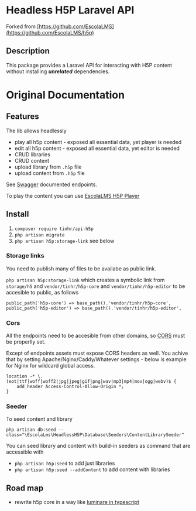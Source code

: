 # Headless H5P Laravel API

Forked from [https://github.com/EscolaLMS](https://github.com/EscolaLMS/h5p)

## Description

This package provides a Laravel API for interacting with H5P content without installing **_unrelated_** dependencies.


# Original Documentation
## Features

The lib allows headlessly

- play all h5p content - exposed all essential data, yet player is needed
- edit all h5p content - exposed all essential data, yet editor is needed
- CRUD libraries
- CRUD content
- upload library from `.h5p` file
- upload content from `.h5p` file

See [Swagger](https://escolalms.github.io/H5P/) documented endpoints.

To play the content you can use [EscolaLMS H5P Player](https://github.com/EscolaLMS/H5P-player)

## Install

1. `composer require tinhr/api-h5p`
2. `php artisan migrate`
3. `php artisan h5p:storage-link` see below

### Storage links

You need to publish many of files to be availabe as public link.

`php artisan h5p:storage-link` which creates a symbolic link from `storage/h5` and `vendor/tinhr/h5p-core` and `vendor/tinhr/h5p-editor` to be accesible to public, as follows

```
public_path('h5p-core') => base_path().'vendor/tinhr/h5p-core',
public_path('h5p-editor') => base_path().'vendor/tinhr/h5p-editor',
```

### Cors

All the endpoints need to be accesible from other domains, so [CORS](https://laravel.com/docs/8.x/routing#cors) must be properlly set.

Except of endpoints assets must expose CORS headers as well. You achive that by setting Apache/Nginx/Caddy/Whatever settings - below is example for Nginx for wildcard global access.

```
location ~* \.(eot|ttf|woff|woff2|jpg|jpeg|gif|png|wav|mp3|mp4|mov|ogg|webv)$ {
    add_header Access-Control-Allow-Origin *;
}
```

### Seeder

To seed content and library

```
php artisan db:seed --class="\EscolaLms\HeadlessH5P\Database\Seeders\ContentLibrarySeeder"
```

You can seed library and content with build-in seeders as command that are accessible with

- `php artisan h5p:seed` to add just libraries
- `php artisan h5p:seed --addContent` to add content with libraries

## Road map

- rewrite h5p core in a way like [luminare in typescript](https://github.com/lumieducation/lumi)